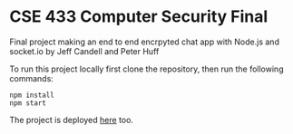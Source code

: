# CSE 433 Computer Security Final
Final project making an end to end encrpyted chat app with Node.js and socket.io by Jeff Candell and Peter Huff

To run this project locally first clone the repository, then run the following commands:
```
npm install
npm start
```
The project is deployed [here](https://e2ee-final.herokuapp.com/) too.